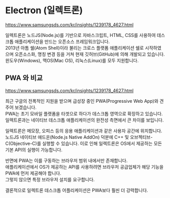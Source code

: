 # Electron (일렉트론)

https://www.samsungsds.com/kr/insights/1239178_4627.html

일렉트론은 노드JS(Node.js)를 기반으로 자바스크립트, HTML, CSS를 사용하여 데스크톱 애플리케이션을 만드는 오픈소스 프레임워크입니다.  
2013년 아톰 쉘(Atom Shell)이라 불리는 크로스 플랫폼 애플리케이션 쉘로 시작하였으며 오픈소스화, 명칭 변경 등을 거쳐 현재 깃허브(GitHub)에 의해 개발되고 있습니다.  
윈도우(Windows), 맥OS(Mac OS), 리눅스(Linux)를 모두 지원합니다.

## PWA 와 비교

https://www.samsungsds.com/kr/insights/1239178_4627.html

최근 구글의 전폭적인 지원을 받으며 급성장 중인 PWA(Progressive Web App)와 견주어 보겠습니다.  
PWA는 초기 모바일 플랫폼을 타겟으로 하다가 데스크톱 영역으로 확장하고 있습니다.  
일렉트론과는 네이티브 데스크톱 애플리케이션의 완전성 측면에서 큰 차이를 보입니다.

일렉트론은 메모장, 오피스 등의 응용 애플리케이션과 같은 사용자 공간에 위치합니다.  
노드JS 네이티브 애드온(Node.js Native AddOn) 덕분에 C++ 및 오브젝티브-C(Objective-C)를 실행할 수 있습니다. 이로 인해 일렉트론은 OS에서 제공하는 모든 기본 API의 실행이 가능합니다.

반면에 PWA는 이를 구동하는 브라우저 범위 내에서만 존재합니다.  
애플리케이션에서 OS가 제공하는 API를 사용하려면 브라우저 공급업체가 해당 기능을 PWA에 먼저 제공해야 합니다.  
그렇지 않으면 특정 브라우저 설치를 요구합니다.

결론적으로 일렉트론 데스크톱 어플리케이션은 PWA보다 훨씬 더 강력합니다.
